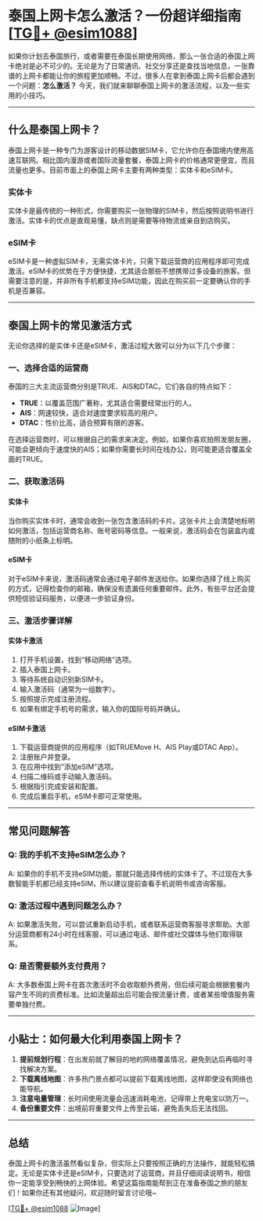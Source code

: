 # 泰国上网卡怎么激活？一份超详细指南[[TG💪+ @esim1088](https://t.me/s/esim1088)]

如果你计划去泰国旅行，或者需要在泰国长期使用网络，那么一张合适的泰国上网卡绝对是必不可少的。无论是为了日常通讯、社交分享还是查找当地信息，一张靠谱的上网卡都能让你的旅程更加顺畅。不过，很多人在拿到泰国上网卡后都会遇到一个问题：**怎么激活？** 今天，我们就来聊聊泰国上网卡的激活流程，以及一些实用的小技巧。

---

## 什么是泰国上网卡？

泰国上网卡是一种专门为游客设计的移动数据SIM卡，它允许你在泰国境内使用高速互联网。相比国内漫游或者国际流量套餐，泰国上网卡的价格通常更便宜，而且流量也更多。目前市面上的泰国上网卡主要有两种类型：实体卡和eSIM卡。

### 实体卡
实体卡是最传统的一种形式，你需要购买一张物理的SIM卡，然后按照说明书进行激活。实体卡的优点是直观易懂，缺点则是需要等待物流或亲自到店购买。

### eSIM卡
eSIM卡是一种虚拟SIM卡，无需实体卡片，只需下载运营商的应用程序即可完成激活。eSIM卡的优势在于方便快捷，尤其适合那些不想携带过多设备的旅客。但需要注意的是，并非所有手机都支持eSIM功能，因此在购买前一定要确认你的手机是否兼容。

---

## 泰国上网卡的常见激活方式

无论你选择的是实体卡还是eSIM卡，激活过程大致可以分为以下几个步骤：

### 一、选择合适的运营商

泰国的三大主流运营商分别是TRUE、AIS和DTAC。它们各自的特点如下：

- **TRUE**：以覆盖范围广著称，尤其适合需要经常出行的人。
- **AIS**：网速较快，适合对速度要求较高的用户。
- **DTAC**：性价比高，适合预算有限的游客。

在选择运营商时，可以根据自己的需求来决定。例如，如果你喜欢拍照发朋友圈，可能会更倾向于速度快的AIS；如果你需要长时间在线办公，则可能更适合覆盖全面的TRUE。

### 二、获取激活码

#### 实体卡
当你购买实体卡时，通常会收到一张包含激活码的卡片。这张卡片上会清楚地标明如何激活，包括运营商名称、账号密码等信息。一般来说，激活码会在包装盒内或随附的小纸条上标明。

#### eSIM卡
对于eSIM卡来说，激活码通常会通过电子邮件发送给你。如果你选择了线上购买的方式，记得检查你的邮箱，确保没有遗漏任何重要邮件。此外，有些平台还会提供短信验证码服务，以便进一步验证身份。

### 三、激活步骤详解

#### 实体卡激活
1. 打开手机设置，找到“移动网络”选项。
2. 插入泰国上网卡。
3. 等待系统自动识别新SIM卡。
4. 输入激活码（通常为一组数字）。
5. 按照提示完成注册流程。
6. 如果有绑定手机号的需求，输入你的国际号码并确认。

#### eSIM卡激活
1. 下载运营商提供的应用程序（如TRUEMove H、AIS Play或DTAC App）。
2. 注册账户并登录。
3. 在应用中找到“添加eSIM”选项。
4. 扫描二维码或手动输入激活码。
5. 根据指引完成安装和配置。
6. 完成后重启手机，eSIM卡即可正常使用。

---

## 常见问题解答

### Q: 我的手机不支持eSIM怎么办？
A: 如果你的手机不支持eSIM功能，那就只能选择传统的实体卡了。不过现在大多数智能手机都已经支持eSIM，所以建议提前查看手机说明书或咨询客服。

### Q: 激活过程中遇到问题怎么办？
A: 如果激活失败，可以尝试重新启动手机，或者联系运营商客服寻求帮助。大部分运营商都有24小时在线客服，可以通过电话、邮件或社交媒体与他们取得联系。

### Q: 是否需要额外支付费用？
A: 大多数泰国上网卡在首次激活时不会收取额外费用，但后续可能会根据套餐内容产生不同的资费标准。比如流量超出后可能会按流量计费，或者某些增值服务需要单独付费。

---

## 小贴士：如何最大化利用泰国上网卡？

1. **提前规划行程**：在出发前就了解目的地的网络覆盖情况，避免到达后再临时寻找解决方案。
2. **下载离线地图**：许多热门景点都可以提前下载离线地图，这样即使没有网络也能导航。
3. **注意电量管理**：长时间使用流量会迅速消耗电池，记得带上充电宝以防万一。
4. **备份重要文件**：出境前将重要文件上传至云端，避免丢失后无法找回。

---

## 总结

泰国上网卡的激活虽然看似复杂，但实际上只要按照正确的方法操作，就能轻松搞定。无论是实体卡还是eSIM卡，只要选对了运营商，并且仔细阅读说明书，相信你一定能享受到畅快的上网体验。希望这篇指南能帮到正在准备泰国之旅的朋友们！如果你还有其他疑问，欢迎随时留言讨论哦~

[[TG💪+ @esim1088](https://t.me/s/esim1088) ![Image](https://i.postimg.cc/4NQfJmqS/Snipaste-2025-05-13-00-14-12.png)]